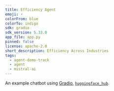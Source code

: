 ```yaml
---
title: Efficiency Agent
emoji: ⚡️
colorFrom: blue
colorTo: indigo
sdk: gradio
sdk_version: 5.33.0
app_file: app.py
pinned: false
license: apache-2.0
short_description: Efficiency Across Industries
tags:
  - agent-demo-track
  - agent
  - mistral-ai
---
```


An example chatbot using [Gradio](https://gradio.app), [`huggingface_hub`](https://huggingface.co/docs/huggingface_hub/v0.22.2/en/index).